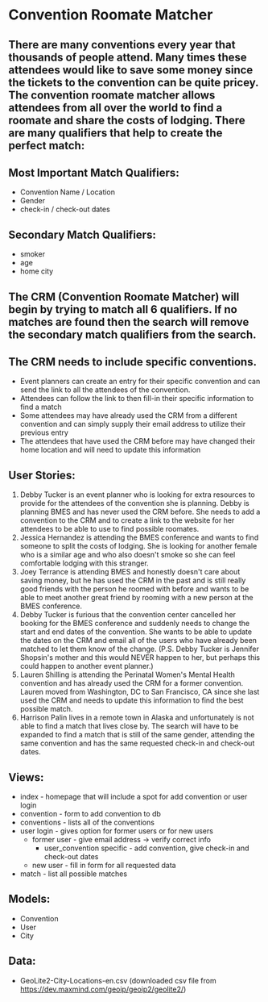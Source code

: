 # Convention Roomate Matcher

## There are many conventions every year that thousands of people attend. Many times these attendees would like to save some money since the tickets to the convention can be quite pricey. The convention roomate matcher allows attendees from all over the world to find a roomate and share the costs of lodging. There are many qualifiers that help to create the perfect match:

## Most Important Match Qualifiers:
  * Convention Name / Location
  * Gender
  * check-in / check-out dates

## Secondary Match Qualifiers:
  * smoker
  * age
  * home city

## The CRM (Convention Roomate Matcher) will begin by trying to match all 6 qualifiers. If no matches are found then the search will remove the secondary match qualifiers from the search.

## The CRM needs to include specific conventions.
  * Event planners can create an entry for their specific convention and can send the link to all the attendees of the convention.
  * Attendees can follow the link to then fill-in their specific information to find a match
  * Some attendees may have already used the CRM from a different convention and can simply supply their email address to utilize their previous entry
  * The attendees that have used the CRM before may have changed their home location and will need to update this information

## User Stories:
  1. Debby Tucker is an event planner who is looking for extra resources to provide for the attendees of the convention she is planning. Debby is planning BMES and has never used the CRM before. She needs to add a convention to the CRM and to create a link to the website for her attendees to be able to use to find possible roomates.
  2. Jessica Hernandez is attending the BMES conference and wants to find someone to split the costs of lodging. She is looking for another female who is a similar age and who also doesn't smoke so she can feel comfortable lodging with this stranger.
  3. Joey Terrance is attending BMES and honestly doesn't care about saving money, but he has used the CRM in the past and is still really good friends with the person he roomed with before and wants to be able to meet another great friend by rooming with a new person at the BMES conference.
  4. Debby Tucker is furious that the convention center cancelled her booking for the BMES conference and suddenly needs to change the start and end dates of the convention. She wants to be able to update the dates on the CRM and email all of the users who have already been matched to let them know of the change. (P.S. Debby Tucker is Jennifer Shopsin's mother and this would NEVER happen to her, but perhaps this could happen to another event planner.)
  5. Lauren Shilling is attending the Perinatal Women's Mental Health convention and has already used the CRM for a former convention. Lauren moved from Washington, DC to San Francisco, CA since she last used the CRM and needs to update this information to find the best possible match.
  6. Harrison Palin lives in a remote town in Alaska and unfortunately is not able to find a match that lives close by. The search will have to be expanded to find a match that is still of the same gender, attending the same convention and has the same requested check-in and check-out dates.


## Views:
  * index - homepage that will include a spot for add convention or user login
  * convention - form to add convention to db
  * conventions - lists all of the conventions
  * user login - gives option for former users or for new users
    * former user - give email address -> verify correct info
        * user_convention specific - add convention, give check-in and check-out dates
    * new user - fill in form for all requested data
  * match - list all possible matches

## Models:
  * Convention
  * User
  * City

## Data:
  * GeoLite2-City-Locations-en.csv (downloaded csv file from https://dev.maxmind.com/geoip/geoip2/geolite2/)